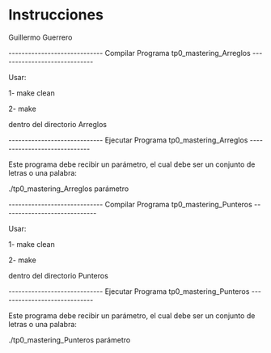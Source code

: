 # Instrucciones
Guillermo Guerrero

----------------------------- Compilar Programa tp0_mastering_Arreglos -----------------------------

Usar:

1- make clean

2- make

dentro del directorio Arreglos


----------------------------- Ejecutar Programa tp0_mastering_Arreglos -----------------------------

Este programa debe recibir un parámetro, el cual debe ser un conjunto de letras o una palabra:

./tp0_mastering_Arreglos parámetro

----------------------------- Compilar Programa tp0_mastering_Punteros -----------------------------

Usar:

1- make clean

2- make

dentro del directorio Punteros

----------------------------- Ejecutar Programa tp0_mastering_Punteros -----------------------------

Este programa debe recibir un parámetro, el cual debe ser un conjunto de letras o una palabra:

./tp0_mastering_Punteros parámetro
